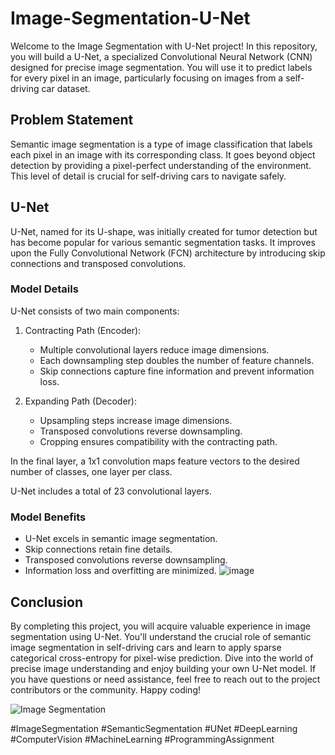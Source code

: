 # Image-Segmentation-U-Net

Welcome to the Image Segmentation with U-Net project! In this repository, you will build a U-Net, a specialized Convolutional Neural Network (CNN) designed for precise image segmentation. You will use it to predict labels for every pixel in an image, particularly focusing on images from a self-driving car dataset.

## Problem Statement

Semantic image segmentation is a type of image classification that labels each pixel in an image with its corresponding class. It goes beyond object detection by providing a pixel-perfect understanding of the environment. This level of detail is crucial for self-driving cars to navigate safely.


## U-Net

U-Net, named for its U-shape, was initially created for tumor detection but has become popular for various semantic segmentation tasks. It improves upon the Fully Convolutional Network (FCN) architecture by introducing skip connections and transposed convolutions.

### Model Details

U-Net consists of two main components:

1. Contracting Path (Encoder):
   - Multiple convolutional layers reduce image dimensions.
   - Each downsampling step doubles the number of feature channels.
   - Skip connections capture fine information and prevent information loss.

2. Expanding Path (Decoder):
   - Upsampling steps increase image dimensions.
   - Transposed convolutions reverse downsampling.
   - Cropping ensures compatibility with the contracting path.
   
In the final layer, a 1x1 convolution maps feature vectors to the desired number of classes, one layer per class.

U-Net includes a total of 23 convolutional layers.

### Model Benefits

- U-Net excels in semantic image segmentation.
- Skip connections retain fine details.
- Transposed convolutions reverse downsampling.
- Information loss and overfitting are minimized.
![image](https://github.com/meliikaa/Image-Segmentation-U-Net/assets/111120849/f303f4fe-9670-4726-8796-2e1b886ffe11)


## Conclusion

By completing this project, you will acquire valuable experience in image segmentation using U-Net. You'll understand the crucial role of semantic image segmentation in self-driving cars and learn to apply sparse categorical cross-entropy for pixel-wise prediction. Dive into the world of precise image understanding and enjoy building your own U-Net model. If you have questions or need assistance, feel free to reach out to the project contributors or the community. Happy coding!

![Image Segmentation](images/image_segmentation.png)

#ImageSegmentation #SemanticSegmentation #UNet #DeepLearning #ComputerVision #MachineLearning #ProgrammingAssignment

